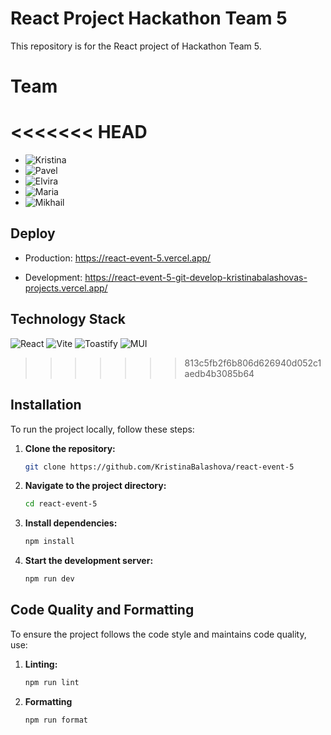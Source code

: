 # React Project Hackathon Team 5

This repository is for the React project of Hackathon Team 5.

# Team

<<<<<<< HEAD
=======
- ![Kristina](https://github.com/KristinaBalashova)
- ![Pavel](https://github.com/Developer2220)
- ![Elvira](https://github.com/Elvira-del)
- ![Maria](https://github.com/Maria2721)
- ![Mikhail](https://github.com/Mike-Zakharov)

## Deploy

- Production: https://react-event-5.vercel.app/

- Development: https://react-event-5-git-develop-kristinabalashovas-projects.vercel.app/

## Technology Stack

![React](https://img.shields.io/badge/React-20232A?style=for-the-badge&logo=react&logoColor=61DAFB)
![Vite](https://img.shields.io/badge/Vite-646CFF?style=for-the-badge&logo=vite&logoColor=white)
![Toastify](https://img.shields.io/badge/Toastify-FF3D00?style=for-the-badge&logo=react&logoColor=white)
![MUI](https://img.shields.io/badge/MUI-007FFF?style=for-the-badge&logo=mui&logoColor=white)

>>>>>>> 813c5fb2f6b806d626940d052c1aedb4b3085b64
## Installation

To run the project locally, follow these steps:

1. **Clone the repository:**
   ```bash
   git clone https://github.com/KristinaBalashova/react-event-5
   ```
2. **Navigate to the project directory:**
   ```bash
   cd react-event-5
   ```
3. **Install dependencies:**
   ```bash
   npm install
   ```
4. **Start the development server:**
   ```bash
   npm run dev
   ```

## Code Quality and Formatting

To ensure the project follows the code style and maintains code quality, use:

1. **Linting:**
   ```bash
   npm run lint
   ```
2. **Formatting**
   ```bash
   npm run format
   ```
